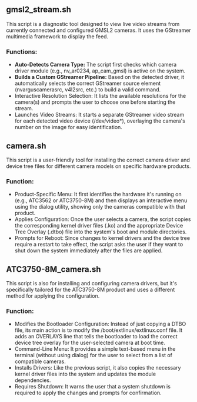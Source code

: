 ## **gmsl2_stream.sh**
This script is a diagnostic tool designed to view live video streams from currently connected and configured GMSL2 cameras. It uses the GStreamer multimedia framework to display the feed.

### **Functions:**
  - **Auto-Detects Camera Type:** The script first checks which camera driver module (e.g., nv_ar0234, ap_cam_gmsl) is active on the system.
  - **Builds a Custom GStreamer Pipeline:** Based on the detected driver, it automatically selects the correct GStreamer source element (nvarguscamerasrc, v4l2src, etc.) to build a valid command.
  - Interactive Resolution Selection: It lists the available resolutions for the camera(s) and prompts the user to choose one before starting the stream.
  - Launches Video Streams: It starts a separate GStreamer video stream for each detected video device (/dev/video*), overlaying the camera's number on the image for easy identification.

## **camera.sh**
This script is a user-friendly tool for installing the correct camera driver and device tree files for different camera models on specific hardware products.

### **Function:**
  - Product-Specific Menu: It first identifies the hardware it's running on (e.g., ATC3562 or ATC3750-8M) and then displays an interactive menu using the dialog utility, showing only the cameras compatible with that product.
  - Applies Configuration: Once the user selects a camera, the script copies the corresponding kernel driver files (.ko) and the appropriate Device Tree Overlay (.dtbo) file into the system's boot and module directories.
  - Prompts for Reboot: Since changes to kernel drivers and the device tree require a restart to take effect, the script asks the user if they want to shut down the system immediately after the files are applied.

## **ATC3750-8M_camera.sh**
This script is also for installing and configuring camera drivers, but it's specifically tailored for the ATC3750-8M product and uses a different method for applying the configuration.

### **Function:**
  - Modifies the Bootloader Configuration: Instead of just copying a DTBO file, its main action is to modify the /boot/extlinux/extlinux.conf file. It adds an OVERLAYS line that tells the bootloader to load the correct device tree overlay for the user-selected camera at boot time.
  - Command-Line Menu: It provides a simple text-based menu in the terminal (without using dialog) for the user to select from a list of compatible cameras.
  - Installs Drivers: Like the previous script, it also copies the necessary kernel driver files into the system and updates the module dependencies.
  - Requires Shutdown: It warns the user that a system shutdown is required to apply the changes and prompts for confirmation.
